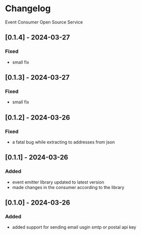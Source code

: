 # Changelog

Event Consumer Open Source Service

## [0.1.4] - 2024-03-27

### Fixed
- small fix

## [0.1.3] - 2024-03-27

### Fixed
- small fix

## [0.1.2] - 2024-03-26

### Fixed
- a fatal bug while extracting to addresses from json

## [0.1.1] - 2024-03-26

### Added
- event emitter library updated to latest version
- made changes in the consumer according to the library

## [0.1.0] - 2024-03-26

### Added
- added support for sending email usgin smtp or postal api key
